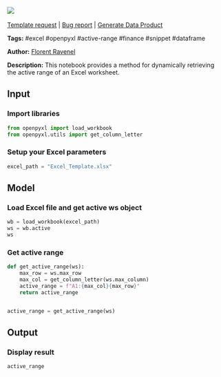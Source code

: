 <a href="https://app.naas.ai/user-redirect/naas/downloader?url=https://raw.githubusercontent.com/jupyter-naas/awesome-notebooks/master/Excel/Excel_Get_dynamic_active_range.ipynb" target="_parent"><img src="https://naasai-public.s3.eu-west-3.amazonaws.com/Open_in_Naas_Lab.svg"/></a><br><br><a href="https://github.com/jupyter-naas/awesome-notebooks/issues/new?assignees=&labels=&template=template-request.md&title=Tool+-+Action+of+the+notebook+">Template request</a> | <a href="https://github.com/jupyter-naas/awesome-notebooks/issues/new?assignees=&labels=bug&template=bug_report.md&title=Excel+-+Get+dynamic+active+range:+Error+short+description">Bug report</a> | <a href="https://app.naas.ai/user-redirect/naas/downloader?url=https://raw.githubusercontent.com/jupyter-naas/awesome-notebooks/master/Naas/Naas_Start_data_product.ipynb" target="_parent">Generate Data Product</a>

**Tags:** #excel #openpyxl #active-range #finance #snippet #dataframe

**Author:** [Florent Ravenel](https://www.linkedin.com/in/ACoAABCNSioBW3YZHc2lBHVG0E_TXYWitQkmwog/)

**Description:** This notebook provides a method for dynamically retrieving the active range of an Excel worksheet.

## Input

### Import libraries


```python
from openpyxl import load_workbook
from openpyxl.utils import get_column_letter
```

### Setup your Excel parameters


```python
excel_path = "Excel_Template.xlsx"
```

## Model

### Load Excel file and get active ws object


```python
wb = load_workbook(excel_path)
ws = wb.active
ws
```

### Get active range


```python
def get_active_range(ws):
    max_row = ws.max_row
    max_col = get_column_letter(ws.max_column)
    active_range = f"A1:{max_col}{max_row}"
    return active_range


active_range = get_active_range(ws)
```

## Output

### Display result


```python
active_range
```


```python

```
